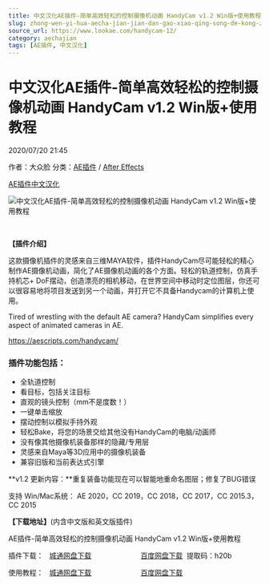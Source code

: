 ```yaml
---
title: 中文汉化AE插件-简单高效轻松的控制摄像机动画 HandyCam v1.2 Win版+使用教程
slug: zhong-wen-yi-hua-aecha-jian-jian-dan-gao-xiao-qing-song-de-kong-zhi-she-xiang-ji-dong-hua-handycam-v1-2-winban-shi-yong-jiao-cheng
source_url: https://www.lookae.com/handycam-12/
category: aechajian
tags: [AE插件, 中文汉化]
---
```

# 中文汉化AE插件-简单高效轻松的控制摄像机动画 HandyCam v1.2 Win版+使用教程

2020/07/20 21:45

作者：大众脸
分类：[AE插件](https://www.lookae.com/after-effects/aechajian/) / [After Effects](https://www.lookae.com/after-effects/)

[AE插件](https://www.lookae.com/tag/ae%e6%8f%92%e4%bb%b6/)[中文汉化](https://www.lookae.com/tag/%e4%b8%ad%e6%96%87%e6%b1%89%e5%8c%96/)

![中文汉化AE插件-简单高效轻松的控制摄像机动画 HandyCam v1.2 Win版+使用教程](https://www.lookae.com/wp-content/uploads/2019/07/HandyCam.jpg "中文汉化AE插件-简单高效轻松的控制摄像机动画 HandyCam v1.2 Win版+使用教程-LookAE.com")

﻿

**【插件介绍】**

这款摄像机插件的灵感来自三维MAYA软件，插件HandyCam尽可能轻松的精心制作AE摄像机动画，简化了AE摄像机动画的各个方面。轻松的轨道控制，仿真手持机芯+ DoF摆动，创造漂亮的相机移动，在世界空间中移动时定位图层，你还可以很容易地将项目发送到另一个动画，并打开它不具备Handycam的计算机上使用。

Tired of wrestling with the default AE camera? HandyCam simplifies every aspect of animated cameras in AE.

https://aescripts.com/handycam/

### 插件功能包括：

* 全轨道控制
* 看目标，包括关注目标
* 直观的镜头控制（mm不是度数！）
* 一键单击缩放
* 摆动控制以模拟手持外观
* 轻松Bake，将您的场景交给其他没有HandyCam的电脑/动画师
* 没有像其他摄像机装备那样的隐藏/专用层
* 灵感来自Maya等3D应用中的摄像机装备
* 兼容旧版和当前表达式引擎

**v1.2 更新内容：**重复装备功能现在可以智能地重命名图层；修复了BUG错误

支持 Win/Mac系统： AE 2020，CC 2019，CC 2018，CC 2017，CC 2015.3，CC 2015

**【下载地址】**(内含中文版和英文版插件)

AE插件-简单高效轻松的控制摄像机动画 HandyCam v1.2 Win版+使用教程

插件下载：   [城通网盘下载](https://089u.com/file/680462-454462490)                         [百度网盘下载](https://pan.baidu.com/s/1fyQUdw3XD6VK7GmNx9qX8A)  提取码：h20b

使用教程：   [城通网盘下载](https://tc5.us/file/680462-404002971)                         [百度网盘下载](https://pan.baidu.com/s/13Fa7R7KEA2zSdry7bfhntQ)
